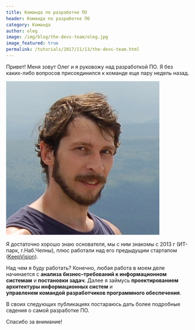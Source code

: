 ```yaml
---
title: Команда по разработке ПО
header: Команда по разработке ПО
category: Команда
author: oleg
image: /img/blog/the-devs-team/oleg.jpg
image_featured: true
permalink: /tutorials/2017/11/13/the-devs-team.html
---
```

Привет! Меня зовут Олег и я руковожу над разработкой ПО. Я без каких-либо вопросов присоединился к команде еще пару недель назад. 

![Includes](/img/blog/the-devs-team/oleg.jpg)

Я достаточно хорошо знаю основателя, мы с ним знакомы с 2013 г (ИТ-парк, г.Наб.Челны), плюс работали над его предыдущим стартапом ([KeepVision](https://keepvision.ru)).

Над чем я буду работать? Конечно, любая работа в моем деле начинается с __анализа бизнес–требований к информационном системам__ и __постановки задач__. Далее я займусь __проектированием архитектуры информационных систем__ и  
__управленем командой разработчиков программного обеспечения__. 

В своих следующих публикациях постараюсь дать более подробные свдения о самой разработке ПО. 

Спасибо за внимание!
